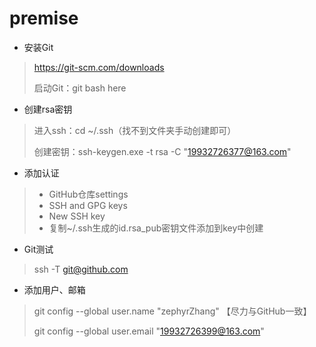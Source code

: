 # premise

* 安装Git

> https://git-scm.com/downloads
>
> 启动Git：git bash here

* 创建rsa密钥

> 进入ssh：cd ~/.ssh（找不到文件夹手动创建即可）
>
> 创建密钥：ssh-keygen.exe -t rsa -C "19932726377@163.com"

* 添加认证

> * GitHub仓库settings
> * SSH and GPG keys
> * New SSH key
> * 复制~/.ssh生成的id.rsa_pub密钥文件添加到key中创建

* Git测试

> ssh -T git@github.com

* 添加用户、邮箱

> git config --global user.name "zephyrZhang" 【尽力与GitHub一致】
>
> git config --global user.email "19932726399@163.com"
